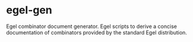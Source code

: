 # egel-gen

Egel combinator document generator. Egel scripts to derive a concise documentation of
combinators provided by the standard Egel distribution.
